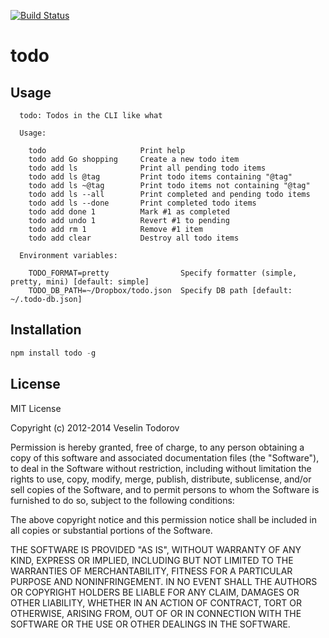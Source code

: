 [![Build Status](https://secure.travis-ci.org/vesln/todo.png)](http://travis-ci.org/vesln/todo)

# todo

## Usage

```
  todo: Todos in the CLI like what

  Usage:

    todo                     Print help
    todo add Go shopping     Create a new todo item
    todo add ls              Print all pending todo items
    todo add ls @tag         Print todo items containing "@tag"
    todo add ls ~@tag        Print todo items not containing "@tag"
    todo add ls --all        Print completed and pending todo items
    todo add ls --done       Print completed todo items
    todo add done 1          Mark #1 as completed
    todo add undo 1          Revert #1 to pending
    todo add rm 1            Remove #1 item
    todo add clear           Destroy all todo items

  Environment variables:

    TODO_FORMAT=pretty                Specify formatter (simple, pretty, mini) [default: simple]
    TODO_DB_PATH=~/Dropbox/todo.json  Specify DB path [default: ~/.todo-db.json]

```

## Installation

```js
npm install todo -g
```

## License

MIT License

Copyright (c) 2012-2014 Veselin Todorov

Permission is hereby granted, free of charge, to any person obtaining a copy of
this software and associated documentation files (the "Software"), to deal in
the Software without restriction, including without limitation the rights to
use, copy, modify, merge, publish, distribute, sublicense, and/or sell copies
of the Software, and to permit persons to whom the Software is furnished to do
so, subject to the following conditions:

The above copyright notice and this permission notice shall be included in all
copies or substantial portions of the Software.

THE SOFTWARE IS PROVIDED "AS IS", WITHOUT WARRANTY OF ANY KIND, EXPRESS OR
IMPLIED, INCLUDING BUT NOT LIMITED TO THE WARRANTIES OF MERCHANTABILITY,
FITNESS FOR A PARTICULAR PURPOSE AND NONINFRINGEMENT. IN NO EVENT SHALL THE
AUTHORS OR COPYRIGHT HOLDERS BE LIABLE FOR ANY CLAIM, DAMAGES OR OTHER
LIABILITY, WHETHER IN AN ACTION OF CONTRACT, TORT OR OTHERWISE, ARISING FROM,
OUT OF OR IN CONNECTION WITH THE SOFTWARE OR THE USE OR OTHER DEALINGS IN THE
SOFTWARE.
